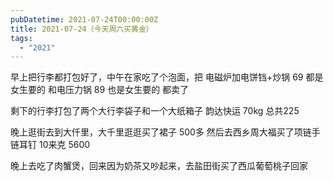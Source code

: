 ```yaml
---
pubDatetime: 2021-07-24T00:00:00Z
title: 2021-07-24（今天周六买黄金）
tags:
  - "2021"
---
```


早上把行李都打包好了，中午在家吃了个泡面，把
电磁炉加电饼铛+炒锅 69 都是女生要的
和电压力锅 89 也是女生要的 都卖了

剩下的行李打包了两个大行李袋子和一个大纸箱子
韵达快运 70kg 总共225

晚上逛街去到大仟里，大千里逛逛买了裙子 500多
然后去西乡周大福买了项链手链耳钉 10来克 5600

晚上去吃了肉蟹煲，回来因为奶茶又吵起来，去盐田街买了西瓜葡萄桃子回家
